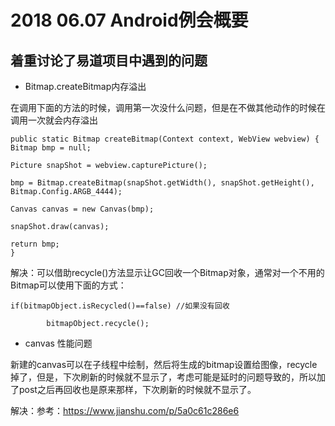 
# 2018 06.07 Android例会概要

## 着重讨论了易道项目中遇到的问题

* Bitmap.createBitmap内存溢出

 在调用下面的方法的时候，调用第一次没什么问题，但是在不做其他动作的时候在调用一次就会内存溢出

```
public static Bitmap createBitmap(Context context, WebView webview) {
Bitmap bmp = null;

Picture snapShot = webview.capturePicture();

bmp = Bitmap.createBitmap(snapShot.getWidth(), snapShot.getHeight(),
Bitmap.Config.ARGB_4444);

Canvas canvas = new Canvas(bmp);

snapShot.draw(canvas);

return bmp;
}
```

解决：可以借助recycle()方法显示让GC回收一个Bitmap对象，通常对一个不用的Bitmap可以使用下面的方式：

```
if(bitmapObject.isRecycled()==false) //如果没有回收

        bitmapObject.recycle();

```


* canvas 性能问题

 新建的canvas可以在子线程中绘制，然后将生成的bitmap设置给图像，recycle掉了，但是，下次刷新的时候就不显示了，考虑可能是延时的问题导致的，所以加了post之后再回收也是原来那样，下次刷新的时候就不显示了。

 解决：参考：https://www.jianshu.com/p/5a0c61c286e6
